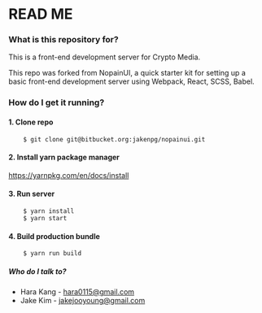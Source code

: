 # READ ME #

### What is this repository for? ###

This is a front-end development server for Crypto Media. 

This repo was forked from NopainUI, a quick starter kit for setting up a basic front-end development server using Webpack, React, SCSS, Babel.



### How do I get it running? ###

#### 1. Clone repo ###
```
	$ git clone git@bitbucket.org:jakenpg/nopainui.git
```

#### 2. Install yarn package manager ###

https://yarnpkg.com/en/docs/install


#### 3. Run server ###
```
	$ yarn install
	$ yarn start
```


#### 4. Build production bundle ###
```
	$ yarn run build
```


##### Who do I talk to? ####
* Hara Kang - hara0115@gmail.com
* Jake Kim - jakejooyoung@gmail.com